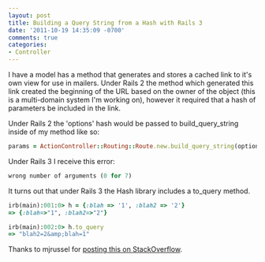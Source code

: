 ```yaml
---
layout: post
title: Building a Query String from a Hash with Rails 3
date: '2011-10-19 14:35:09 -0700'
comments: true
categories:
- Controller
---
```


I have a model has a method that generates and stores a cached link to it's
own view for use in mailers. Under Rails 2 the method which generated this
link created the beginning of the URL based on the owner of the object (this
is a multi-domain system I'm working on), however it required that a hash of
parameters be included in the link.

Under Rails 2 the 'options' hash would be passed to build_query_string inside
of my method like so:

``` ruby
params = ActionController::Routing::Route.new.build_query_string(options)
```

<!--more-->

Under Rails 3 I receive this error:

```ruby
wrong number of arguments (0 for 7)
```

It turns out that under Rails 3 the Hash library includes a to_query method.

``` ruby
irb(main):001:0> h = {:blah => '1', :blah2 => '2'}
=> {:blah=>"1", :blah2=>"2"}

irb(main):002:0> h.to_query
=> "blah2=2&amp;blah=1"
```

Thanks to mjrussel for [posting this on StackOverflow][1].

[1]: http://stackoverflow.com/questions/3576574/constructing-url-parameters-in-rails-3
